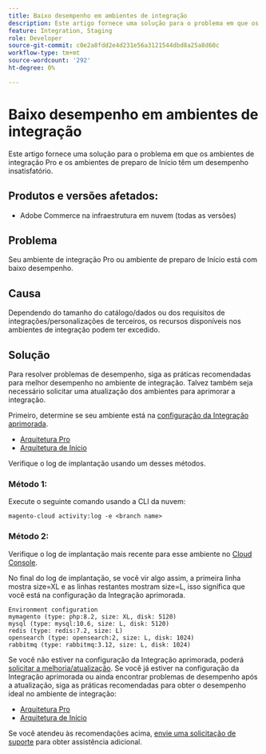 ```yaml
---
title: Baixo desempenho em ambientes de integração
description: Este artigo fornece uma solução para o problema em que os ambientes de integração Pro e os ambientes de preparo de Início têm um desempenho insatisfatório.
feature: Integration, Staging
role: Developer
source-git-commit: c0e2a8fdd2e4d231e56a3121544dbd8a25a8d60c
workflow-type: tm+mt
source-wordcount: '292'
ht-degree: 0%

---
```


# Baixo desempenho em ambientes de integração

Este artigo fornece uma solução para o problema em que os ambientes de integração Pro e os ambientes de preparo de Início têm um desempenho insatisfatório.

## Produtos e versões afetados:

* Adobe Commerce na infraestrutura em nuvem (todas as versões)

## Problema

Seu ambiente de integração Pro ou ambiente de preparo de Início está com baixo desempenho.

## Causa

Dependendo do tamanho do catálogo/dados ou dos requisitos de integrações/personalizações de terceiros, os recursos disponíveis nos ambientes de integração podem ter excedido.

## Solução

Para resolver problemas de desempenho, siga as práticas recomendadas para melhor desempenho no ambiente de integração. Talvez também seja necessário solicitar uma atualização dos ambientes para aprimorar a integração.

Primeiro, determine se seu ambiente está na [configuração da Integração aprimorada](https://experienceleague.adobe.com/en/docs/commerce-knowledge-base/kb/announcements/commerce-announcements/integration-environment-enhancement-request-pro-and-starter).

* [Arquitetura Pro](https://experienceleague.adobe.com/en/docs/commerce-cloud-service/user-guide/architecture/pro-architecture#integration-environment)
* [Arquitetura de Início](https://experienceleague.adobe.com/en/docs/commerce-cloud-service/user-guide/architecture/starter-architecture#staging-environment)

Verifique o log de implantação usando um desses métodos.

### Método 1:

Execute o seguinte comando usando a CLI da nuvem:

`magento-cloud activity:log -e <branch name>`

### Método 2:

Verifique o log de implantação mais recente para esse ambiente no [Cloud Console](https://console.adobecommerce.com).

No final do log de implantação, se você vir algo assim, a primeira linha mostra size=XL e as linhas restantes mostram size=L, isso significa que você está na configuração da Integração aprimorada.

```
Environment configuration
mymagento (type: php:8.2, size: XL, disk: 5120)
mysql (type: mysql:10.6, size: L, disk: 5120)
redis (type: redis:7.2, size: L)
opensearch (type: opensearch:2, size: L, disk: 1024)
rabbitmq (type: rabbitmq:3.12, size: L, disk: 1024)
```

Se você não estiver na configuração da Integração aprimorada, poderá [solicitar a melhoria/atualização](https://experienceleague.adobe.com/en/docs/commerce-knowledge-base/kb/announcements/commerce-announcements/integration-environment-enhancement-request-pro-and-starter).
Se você já estiver na configuração da Integração aprimorada ou ainda encontrar problemas de desempenho após a atualização, siga as práticas recomendadas para obter o desempenho ideal no ambiente de integração:

* [Arquitetura Pro](https://experienceleague.adobe.com/en/docs/commerce-cloud-service/user-guide/architecture/pro-architecture#integration-environment)
* [Arquitetura de Início](https://experienceleague.adobe.com/en/docs/commerce-cloud-service/user-guide/architecture/starter-architecture#staging-environment)

Se você atendeu às recomendações acima, [envie uma solicitação de suporte](https://experienceleague.adobe.com/en/docs/commerce-knowledge-base/kb/help-center-guide/magento-help-center-user-guide#submit-ticket) para obter assistência adicional.
 
